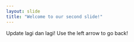 ```yaml
---
layout: slide
title: "Welcome to our second slide!"
---
```


Update lagi dan lagi!
Use the left arrow to go back!